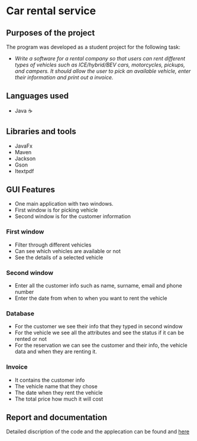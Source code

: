 # Car rental service

## Purposes of the project 

The program was developed as a student project for the following task: 

* *Write a software for a rental company so that users can rent different types of vehicles such as ICE/hybrid/BEV cars, motorcycles, pickups, and campers. It should allow the user to pick an available vehicle, enter their information and print out a invoice.*


## Languages used

- Java ☕

## Libraries and tools

* JavaFx 
* Maven 
* Jackson 
* Gson 
* Itextpdf

## GUI Features

- One main application with two windows.
- First window is for picking vehicle
- Second window is for the customer information

### First window

- Filter through different vehicles
- Can see which vehicles are available or not
- See the details of a selected vehicle

### Second window

- Enter all the customer info such as name, surname, email and phone number
- Enter the date from when to when you want to rent the vehicle

### Database

- For the customer we see their info that they typed in second window
- For the vehicle we see all the attributes and see the status if it can be rented or not
- For the reservation we can see the customer and their info, the vehicle data and when they are renting it.

### Invoice

- It contains the customer info
- The vehicle name that they chose
- The date when they rent the vehicle
- The total price how much it will cost

## Report and documentation 
Detailed discription of the code and the applecation can be found and  [here](Final%20project%20IOOP.pdf) 
